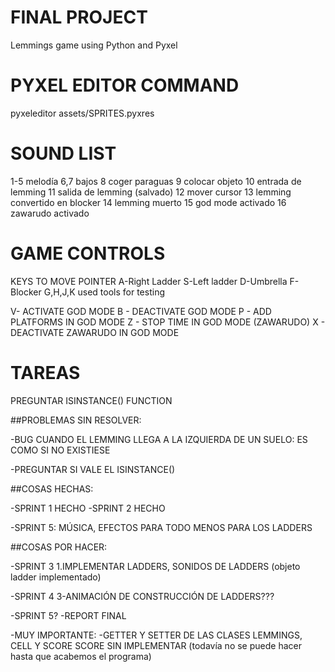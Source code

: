 # FINAL PROJECT

Lemmings game using Python and Pyxel

# PYXEL EDITOR COMMAND

pyxeleditor assets/SPRITES.pyxres

# SOUND LIST

1-5 melodía
6,7 bajos
8 coger paraguas
9 colocar objeto
10 entrada de lemming
11 salida de lemming (salvado)
12 mover cursor
13 lemming convertido en blocker
14 lemming muerto
15 god mode activado
16 zawarudo activado

# GAME CONTROLS

KEYS TO MOVE POINTER
A-Right Ladder
S-Left ladder
D-Umbrella
F-Blocker
G,H,J,K used tools for testing

V- ACTIVATE GOD MODE
B - DEACTIVATE GOD MODE
P - ADD PLATFORMS IN GOD MODE
Z - STOP TIME IN GOD MODE (ZAWARUDO)
X - DEACTIVATE ZAWARUDO IN GOD MODE

# TAREAS

PREGUNTAR ISINSTANCE() FUNCTION

##PROBLEMAS SIN RESOLVER:

-BUG CUANDO EL LEMMING LLEGA A LA IZQUIERDA DE UN SUELO: ES COMO SI NO EXISTIESE

-PREGUNTAR SI VALE EL ISINSTANCE()

##COSAS HECHAS:

-SPRINT 1 HECHO
-SPRINT 2 HECHO

-SPRINT 5:
MÚSICA, EFECTOS PARA TODO MENOS PARA LOS LADDERS

##COSAS POR HACER:

-SPRINT 3
1.IMPLEMENTAR LADDERS, SONIDOS DE LADDERS (objeto ladder implementado)

-SPRINT 4
3-ANIMACIÓN DE CONSTRUCCIÓN DE LADDERS???

-SPRINT 5?
-REPORT FINAL

-MUY IMPORTANTE:
-GETTER Y SETTER DE LAS CLASES LEMMINGS, CELL Y SCORE SCORE SIN IMPLEMENTAR
(todavía no se puede hacer hasta que acabemos el programa)
